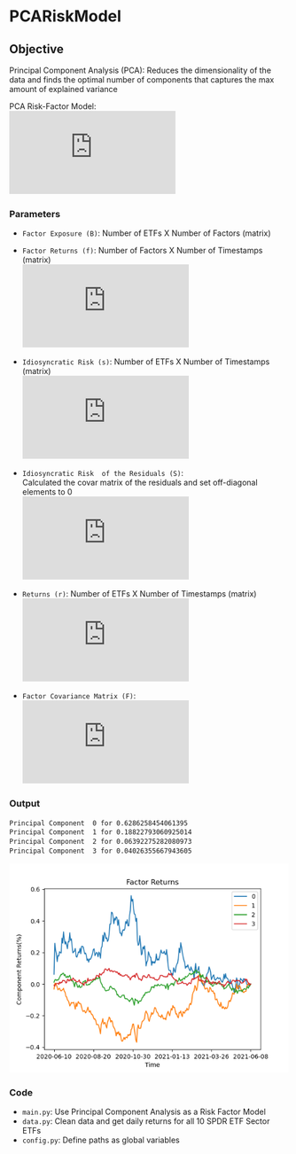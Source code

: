 # PCARiskModel

## Objective 
Principal Component Analysis (PCA): Reduces the dimensionality of the data and finds the optimal number of components that captures the max amount of explained variance

PCA Risk-Factor Model:\
![](https://latex.codecogs.com/gif.latex?%5Cdpi%7B120%7D%20%5Cbg_white%20%5CLARGE%20%5Cmathbf%7Br%20%3D%20Bf%20&plus;%20s%7D)


### Parameters
- `Factor Exposure (B)`: Number of ETFs X Number of Factors (matrix)

- `Factor Returns (f)`: Number of Factors X Number of Timestamps (matrix)\
![](https://latex.codecogs.com/gif.latex?%5Cdpi%7B120%7D%20%5Cbg_white%20%5CLARGE%20%5Cmathbf%7Bf%20%3D%20B%5E%7BT%7Dr%7D)

- `Idiosyncratic Risk (s)`: Number of ETFs X Number of Timestamps (matrix)\
![](https://latex.codecogs.com/gif.latex?%5Cdpi%7B120%7D%20%5Cbg_white%20%5CLARGE%20%5Cmathbf%7Bs%20%3D%20r%20-%20Bf%7D)

- `Idiosyncratic Risk  of the Residuals (S)`:\
Calculated the covar matrix of the residuals and set off-diagonal elements to 0\
![](https://latex.codecogs.com/gif.latex?%5Cdpi%7B120%7D%20%5Cbg_white%20%5CLARGE%20%5Cmathbf%7BS%20%3D%20%5Cfrac%7B1%7D%7BT-1%7Dss%5E%7BT%7D%7D)

- `Returns (r)`: Number of ETFs X Number of Timestamps (matrix)\
![](https://latex.codecogs.com/gif.latex?%5Cdpi%7B120%7D%20%5Cbg_white%20%5CLARGE%20%5Cmathbf%7Br%20%3D%20Bf%20&plus;%20s%7D)
 
- `Factor Covariance Matrix (F)`:\
![](https://latex.codecogs.com/gif.latex?%5Cdpi%7B120%7D%20%5Cbg_white%20%5CLARGE%20%5Cmathbf%7BF%20%3D%20%5Cfrac%7B1%7D%7BT-1%7Dff%5E%7BT%7D%7D)


### Output
```bash
Principal Component  0 for 0.6286258454061395
Principal Component  1 for 0.18822793060925014
Principal Component  2 for 0.06392275282080973
Principal Component  3 for 0.04026355667943605
```

![alt text](https://github.com/jf20541/PCARiskModel/blob/main/plots/Factor%20Returns.png?raw=true)

### Code
- `main.py`: Use Principal Component Analysis as a Risk Factor Model 
- `data.py`: Clean data and get daily returns for all 10 SPDR ETF Sector ETFs
- `config.py`: Define paths as global variables
